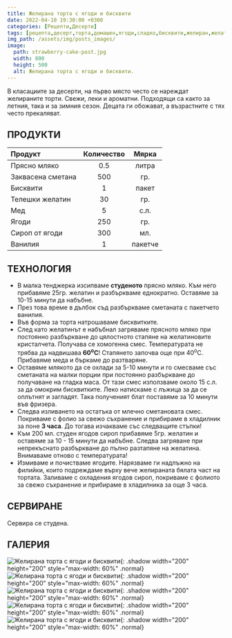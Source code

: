 ```yaml
---
title: Желирана торта с ягоди и бисквити
date: 2022-04-10 19:30:00 +0300
categories: [Рецепти,Десерти]
tags: [рецепта,десерт,торта,домашен,ягоди,сладко,бисквити,желиран,желатин]     # TAG names should always be lowercase
img_path: /assets/img/posts_images/
image:
  path: strawberry-cake-post.jpg
  width: 800
  height: 500
  alt: Желирана торта с ягоди и бисквити.
---
```


В класациите за десерти, на първо място често се нареждат желираните торти. Свежи, леки и ароматни. Подходящи са както за летния, така и за зимния сезон. Децата ги обожават, а възрастните с тях често прекаляват.

## **ПРОДУКТИ**

| Продукт          |Количество  |Мярка   |
|:-----------------|:----------:|:------:|
|Прясно мляко      |0.5         |литра   |
|Заквасена сметана |500         |гр.     |
|Бисквити          |1           |пакет   |
|Телешки желатин   |30          |гр.     |
|Мед               |5           |с.л.    |
|Ягоди             |250         |гр.     |
|Сироп от ягоди    |300         |мл.     |
|Ванилия           |1           |пакетче |

## **ТЕХНОЛОГИЯ**

- В малка тенджерка изсипваме **студеното** прясно мляко. Към него прибавяме 25гр. желатин и разбъркваме еднократно. Оставяме за 10-15 минути да набъбне.
- През това време в дълбок съд разбъркваме сметаната с пакетчето ванилия.
- Във форма за торта натрошаваме бисквитките.
- След като желатинът е набъбнал загряваме прясното мляко при постоянно разбъркване до цялостното стапяне на желатиновите кристалчета. Получава се хомогенна смес. Температурата не трябва да надвишава **60<sup>o</sup>C**! Стапянето започва още при 40<sup>o</sup>C. Прибавяме меда и бъркаме до разтваряне.
- Оставяме млякото да се охлади за 5-10 минути и го смесваме със сметаната на малки порции при постоянно разбъркване до получаване на гладка маса. От тази смес използваме около 15 с.л. за да омокрим бисквитките. Леко натискаме с лъжица за да се оплътнят и загладят. Така полученият блат поставяме за 10 минути във фризера.
- Следва изливането на остатъка от млечно сметановата смес. Покриваме с фолио за свежо съхранение и прибираме в хладилник за поне **3 часа**. До тогава изчакваме със следващите стъпки!
- Към 200 мл. студен ягодов сироп прибавяме 5гр. желатин и оставяме за 10 - 15 минути да набъбне. Следва загряване при непрекъснато разбъркване до пълно разтапяне на желатина. Внимаваме отново с температурата!
- Измиваме и почистваме ягодите. Нарязваме ги надлъжно на филийки, които подреждаме върху вече желираната бялата част на тортата. Заливаме с охладения ягодов сироп, покриваме с фолиото за свежо съхранение и прибираме в хладилника за още 3 часа.

## **СЕРВИРАНЕ**

Сервира се студена.

## **ГАЛЕРИЯ**

![Желирана торта с ягоди и бисквити](strawberry-cake-01.jpg){: .shadow width="200" height="200" style="max-width: 60%" .normal}
![Желирана торта с ягоди и бисквити](strawberry-cake-02.jpg){: .shadow width="200" height="200" style="max-width: 60%" .normal}
![Желирана торта с ягоди и бисквити](strawberry-cake-03.jpg){: .shadow width="200" height="200" style="max-width: 60%" .normal}
![Желирана торта с ягоди и бисквити](strawberry-cake-04.jpg){: .shadow width="200" height="200" style="max-width: 60%" .normal}
![Желирана торта с ягоди и бисквити](strawberry-cake-05.jpg){: .shadow width="200" height="200" style="max-width: 60%" .normal}